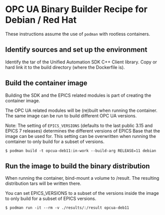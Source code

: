 # OPC UA Binary Builder Recipe for Debian / Red Hat

These instructions assume the use of `podman` with rootless containers.

## Identify sources and set up the environment

Identify the tar of the Unified Automation SDK C++ Client library.
Copy or hard link it to the build directory (where the Dockerfile is).

## Build the container image

Building the SDK and the EPICS related modules is part of creating the 
container image.

The OPC UA related modules will be (re)built when running the container.
The same image can be run to build different OPC UA versions.

Note:
The setting of `EPICS_VERSIONS` (defaults to the last public 3.15 and
EPICS 7 releases) determines the different versions of EPICS Base that
the image can be used for. This setting can be overwritten
when running the comtainer to only build for a subset of versions.

```
$ podman build -t opcua-deb11:in-work --build-arg RELEASE=11 debian
```

## Run the image to build the binary distribution

When running the container, bind-mount a volume to /result. The resulting
distribution tars will be written there.

You can set EPICS_VERSIONS to a subset of the versions inside the image
to only build for a subset of EPICS versions.

```
$ podman run -it --rm -v ./results/:/result opcua-deb11
```
